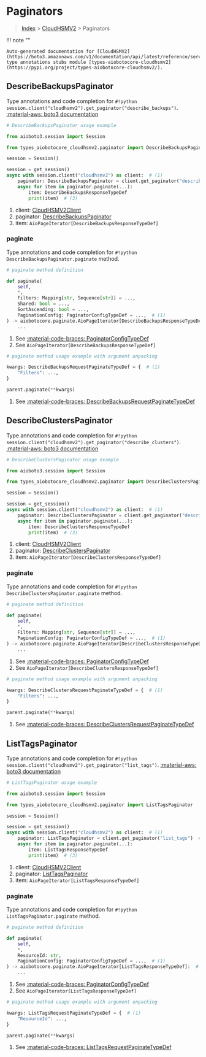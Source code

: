 # Paginators

> [Index](../README.md) > [CloudHSMV2](./README.md) > Paginators

!!! note ""

    Auto-generated documentation for [CloudHSMV2](https://boto3.amazonaws.com/v1/documentation/api/latest/reference/services/cloudhsmv2.html#cloudhsmv2)
    type annotations stubs module [types-aiobotocore-cloudhsmv2](https://pypi.org/project/types-aiobotocore-cloudhsmv2/).

## DescribeBackupsPaginator

Type annotations and code completion for `#!python session.client("cloudhsmv2").get_paginator("describe_backups")`.
[:material-aws: boto3 documentation](https://boto3.amazonaws.com/v1/documentation/api/latest/reference/services/cloudhsmv2/paginator/DescribeBackups.html#CloudHSMV2.Paginator.DescribeBackups)

```python
# DescribeBackupsPaginator usage example

from aioboto3.session import Session

from types_aiobotocore_cloudhsmv2.paginator import DescribeBackupsPaginator

session = Session()

session = get_session()
async with session.client("cloudhsmv2") as client:  # (1)
    paginator: DescribeBackupsPaginator = client.get_paginator("describe_backups")  # (2)
    async for item in paginator.paginate(...):
        item: DescribeBackupsResponseTypeDef
        print(item)  # (3)
```

1. client: [CloudHSMV2Client](./client.md)
2. paginator: [DescribeBackupsPaginator](./paginators.md#describebackupspaginator)
3. item: `AioPageIterator[DescribeBackupsResponseTypeDef]`


### paginate

Type annotations and code completion for `#!python DescribeBackupsPaginator.paginate` method.

```python
# paginate method definition

def paginate(
    self,
    *,
    Filters: Mapping[str, Sequence[str]] = ...,
    Shared: bool = ...,
    SortAscending: bool = ...,
    PaginationConfig: PaginatorConfigTypeDef = ...,  # (1)
) -> aiobotocore.paginate.AioPageIterator[DescribeBackupsResponseTypeDef]:  # (2)
    ...
```

1. See [:material-code-braces: PaginatorConfigTypeDef](./type_defs.md#paginatorconfigtypedef)
2. See `AioPageIterator[DescribeBackupsResponseTypeDef]`


```python
# paginate method usage example with argument unpacking

kwargs: DescribeBackupsRequestPaginateTypeDef = {  # (1)
    "Filters": ...,
}

parent.paginate(**kwargs)
```

1. See [:material-code-braces: DescribeBackupsRequestPaginateTypeDef](./type_defs.md#describebackupsrequestpaginatetypedef)
## DescribeClustersPaginator

Type annotations and code completion for `#!python session.client("cloudhsmv2").get_paginator("describe_clusters")`.
[:material-aws: boto3 documentation](https://boto3.amazonaws.com/v1/documentation/api/latest/reference/services/cloudhsmv2/paginator/DescribeClusters.html#CloudHSMV2.Paginator.DescribeClusters)

```python
# DescribeClustersPaginator usage example

from aioboto3.session import Session

from types_aiobotocore_cloudhsmv2.paginator import DescribeClustersPaginator

session = Session()

session = get_session()
async with session.client("cloudhsmv2") as client:  # (1)
    paginator: DescribeClustersPaginator = client.get_paginator("describe_clusters")  # (2)
    async for item in paginator.paginate(...):
        item: DescribeClustersResponseTypeDef
        print(item)  # (3)
```

1. client: [CloudHSMV2Client](./client.md)
2. paginator: [DescribeClustersPaginator](./paginators.md#describeclusterspaginator)
3. item: `AioPageIterator[DescribeClustersResponseTypeDef]`


### paginate

Type annotations and code completion for `#!python DescribeClustersPaginator.paginate` method.

```python
# paginate method definition

def paginate(
    self,
    *,
    Filters: Mapping[str, Sequence[str]] = ...,
    PaginationConfig: PaginatorConfigTypeDef = ...,  # (1)
) -> aiobotocore.paginate.AioPageIterator[DescribeClustersResponseTypeDef]:  # (2)
    ...
```

1. See [:material-code-braces: PaginatorConfigTypeDef](./type_defs.md#paginatorconfigtypedef)
2. See `AioPageIterator[DescribeClustersResponseTypeDef]`


```python
# paginate method usage example with argument unpacking

kwargs: DescribeClustersRequestPaginateTypeDef = {  # (1)
    "Filters": ...,
}

parent.paginate(**kwargs)
```

1. See [:material-code-braces: DescribeClustersRequestPaginateTypeDef](./type_defs.md#describeclustersrequestpaginatetypedef)
## ListTagsPaginator

Type annotations and code completion for `#!python session.client("cloudhsmv2").get_paginator("list_tags")`.
[:material-aws: boto3 documentation](https://boto3.amazonaws.com/v1/documentation/api/latest/reference/services/cloudhsmv2/paginator/ListTags.html#CloudHSMV2.Paginator.ListTags)

```python
# ListTagsPaginator usage example

from aioboto3.session import Session

from types_aiobotocore_cloudhsmv2.paginator import ListTagsPaginator

session = Session()

session = get_session()
async with session.client("cloudhsmv2") as client:  # (1)
    paginator: ListTagsPaginator = client.get_paginator("list_tags")  # (2)
    async for item in paginator.paginate(...):
        item: ListTagsResponseTypeDef
        print(item)  # (3)
```

1. client: [CloudHSMV2Client](./client.md)
2. paginator: [ListTagsPaginator](./paginators.md#listtagspaginator)
3. item: `AioPageIterator[ListTagsResponseTypeDef]`


### paginate

Type annotations and code completion for `#!python ListTagsPaginator.paginate` method.

```python
# paginate method definition

def paginate(
    self,
    *,
    ResourceId: str,
    PaginationConfig: PaginatorConfigTypeDef = ...,  # (1)
) -> aiobotocore.paginate.AioPageIterator[ListTagsResponseTypeDef]:  # (2)
    ...
```

1. See [:material-code-braces: PaginatorConfigTypeDef](./type_defs.md#paginatorconfigtypedef)
2. See `AioPageIterator[ListTagsResponseTypeDef]`


```python
# paginate method usage example with argument unpacking

kwargs: ListTagsRequestPaginateTypeDef = {  # (1)
    "ResourceId": ...,
}

parent.paginate(**kwargs)
```

1. See [:material-code-braces: ListTagsRequestPaginateTypeDef](./type_defs.md#listtagsrequestpaginatetypedef)
